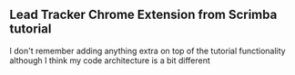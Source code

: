 ## Lead Tracker Chrome Extension from Scrimba tutorial

I don't remember adding anything extra on top of the tutorial functionality
although I think my code architecture is a bit different
